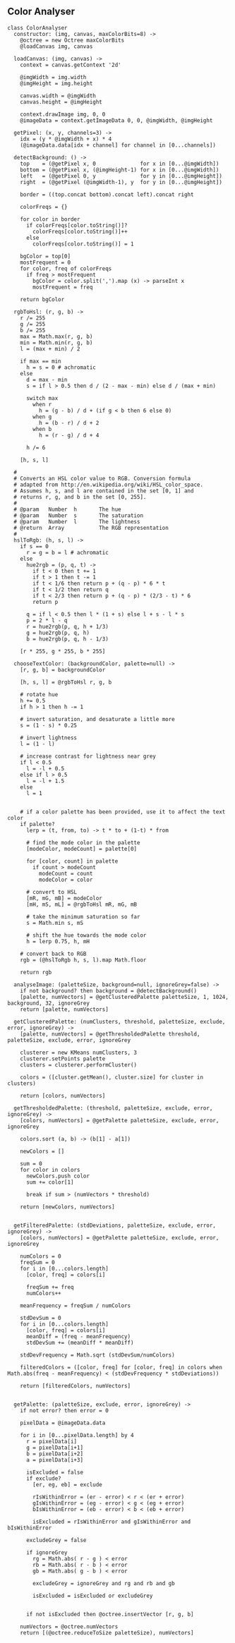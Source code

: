 Color Analyser
----------------


    class ColorAnalyser
      constructor: (img, canvas, maxColorBits=8) ->
        @octree = new Octree maxColorBits
        @loadCanvas img, canvas
        
      loadCanvas: (img, canvas) ->
        context = canvas.getContext '2d'
        
        @imgWidth = img.width
        @imgHeight = img.height

        canvas.width = @imgWidth
        canvas.height = @imgHeight
        
        context.drawImage img, 0, 0
        @imageData = context.getImageData 0, 0, @imgWidth, @imgHeight

      getPixel: (x, y, channels=3) -> 
        idx = (y * @imgWidth + x) * 4
        (@imageData.data[idx + channel] for channel in [0...channels])

      detectBackground: () ->
        top    = (@getPixel x, 0              for x in [0...@imgWidth])
        bottom = (@getPixel x, (@imgHeight-1) for x in [0...@imgWidth])
        left   = (@getPixel 0, y              for y in [0...@imgHeight])
        right  = (@getPixel (@imgWidth-1), y  for y in [0...@imgHeight])

        border = ((top.concat bottom).concat left).concat right

        colorFreqs = {}

        for color in border
          if colorFreqs[color.toString()]?
            colorFreqs[color.toString()]++
          else
            colorFreqs[color.toString()] = 1

        bgColor = top[0]
        mostFrequent = 0
        for color, freq of colorFreqs
          if freq > mostFrequent
            bgColor = color.split(',').map (x) -> parseInt x
            mostFrequent = freq

        return bgColor

      rgbToHsl: (r, g, b) ->
        r /= 255
        g /= 255
        b /= 255
        max = Math.max(r, g, b)
        min = Math.min(r, g, b)
        l = (max + min) / 2
     
        if max == min
          h = s = 0 # achromatic
        else
          d = max - min
          s = if l > 0.5 then d / (2 - max - min) else d / (max + min)
     
          switch max
            when r
              h = (g - b) / d + (if g < b then 6 else 0)
            when g
              h = (b - r) / d + 2
            when b
              h = (r - g) / d + 4
     
          h /= 6
     
        [h, s, l]
     
      #
      # Converts an HSL color value to RGB. Conversion formula
      # adapted from http://en.wikipedia.org/wiki/HSL_color_space.
      # Assumes h, s, and l are contained in the set [0, 1] and
      # returns r, g, and b in the set [0, 255].
      #
      # @param   Number  h       The hue
      # @param   Number  s       The saturation
      # @param   Number  l       The lightness
      # @return  Array           The RGB representation
      #
      hslToRgb: (h, s, l) ->
        if s == 0
          r = g = b = l # achromatic
        else
          hue2rgb = (p, q, t) ->
            if t < 0 then t += 1
            if t > 1 then t -= 1
            if t < 1/6 then return p + (q - p) * 6 * t
            if t < 1/2 then return q
            if t < 2/3 then return p + (q - p) * (2/3 - t) * 6
            return p
     
          q = if l < 0.5 then l * (1 + s) else l + s - l * s
          p = 2 * l - q
          r = hue2rgb(p, q, h + 1/3)
          g = hue2rgb(p, q, h)
          b = hue2rgb(p, q, h - 1/3)
     
        [r * 255, g * 255, b * 255]

      chooseTextColor: (backgroundColor, palette=null) ->
        [r, g, b] = backgroundColor

        [h, s, l] = @rgbToHsl r, g, b

        # rotate hue
        h += 0.5
        if h > 1 then h -= 1

        # invert saturation, and desaturate a little more
        s = (1 - s) * 0.25

        # invert lightness
        l = (1 - l)

        # increase contrast for lightness near grey
        if l < 0.5
          l = -l + 0.5
        else if l > 0.5
          l = -l + 1.5
        else
          l = 1


        # if a color palette has been provided, use it to affect the text color
        if palette?
          lerp = (t, from, to) -> t * to + (1-t) * from

          # find the mode color in the palette
          [modeColor, modeCount] = palette[0]

          for [color, count] in palette
            if count > modeCount
              modeCount = count
              modeColor = color

          # convert to HSL
          [mR, mG, mB] = modeColor
          [mH, mS, mL] = @rgbToHsl mR, mG, mB

          # take the minimum saturation so far
          s = Math.min s, mS

          # shift the hue towards the mode color
          h = lerp 0.75, h, mH

        # convert back to RGB
        rgb = (@hslToRgb h, s, l).map Math.floor

        return rgb

      analyseImage: (paletteSize, background=null, ignoreGrey=false) ->
        if not background? then background = @detectBackground()
        [palette, numVectors] = @getClusteredPalette paletteSize, 1, 1024, background, 32, ignoreGrey
        return [palette, numVectors]

      getClusteredPalette: (numClusters, threshold, paletteSize, exclude, error, ignoreGrey) ->
        [palette, numVectors] = @getThresholdedPalette threshold, paletteSize, exclude, error, ignoreGrey

        clusterer = new KMeans numClusters, 3
        clusterer.setPoints palette
        clusters = clusterer.performCluster()

        colors = ([cluster.getMean(), cluster.size] for cluster in clusters)

        return [colors, numVectors]

      getThresholdedPalette: (threshold, paletteSize, exclude, error, ignoreGrey) ->
        [colors, numVectors] = @getPalette paletteSize, exclude, error, ignoreGrey

        colors.sort (a, b) -> (b[1] - a[1])

        newColors = []

        sum = 0
        for color in colors
          newColors.push color
          sum += color[1]

          break if sum > (numVectors * threshold)

        return [newColors, numVectors] 


      getFilteredPalette: (stdDeviations, paletteSize, exclude, error, ignoreGrey) ->
        [colors, numVectors] = @getPalette paletteSize, exclude, error, ignoreGrey

        numColors = 0
        freqSum = 0
        for i in [0...colors.length]
          [color, freq] = colors[i]

          freqSum += freq
          numColors++

        meanFrequency = freqSum / numColors

        stdDevSum = 0
        for i in [0...colors.length]
          [color, freq] = colors[i]
          meanDiff = (freq - meanFrequency)
          stdDevSum += (meanDiff * meanDiff)

        stdDevFrequency = Math.sqrt (stdDevSum/numColors)

        filteredColors = ([color, freq] for [color, freq] in colors when Math.abs(freq - meanFrequency) < (stdDevFrequency * stdDeviations))

        return [filteredColors, numVectors]


      getPalette: (paletteSize, exclude, error, ignoreGrey) ->
        if not error? then error = 0

        pixelData = @imageData.data

        for i in [0...pixelData.length] by 4
          r = pixelData[i]
          g = pixelData[i+1]
          b = pixelData[i+2]
          a = pixelData[i+3]

          isExcluded = false
          if exclude?
            [er, eg, eb] = exclude
          
            rIsWithinError = (er - error) < r < (er + error)
            gIsWithinError = (eg - error) < g < (eg + error)
            bIsWithinError = (eb - error) < b < (eb + error)

            isExcluded = rIsWithinError and gIsWithinError and bIsWithinError
          
          excludeGrey = false

          if ignoreGrey
            rg = Math.abs( r - g ) < error
            rb = Math.abs( r - b ) < error
            gb = Math.abs( g - b ) < error
            
            excludeGrey = ignoreGrey and rg and rb and gb

            isExcluded = isExcluded or excludeGrey
          
          
          if not isExcluded then @octree.insertVector [r, g, b]

        numVectors = @octree.numVectors
        return [(@octree.reduceToSize paletteSize), numVectors]
        
        
